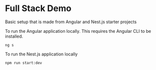 # Full Stack Demo

Basic setup that is made from Angular and Nest.js starter projects

To run the Angular application locally. This requires the Angular CLI to be installed.

```
ng s
```

To run the Nest.js application locally

```
npm run start:dev
```
